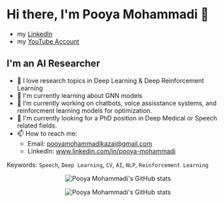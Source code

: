 # Hi there, I'm Pooya Mohammadi 👋

- my [LinkedIn](www.linkedin.com/in/pooya-mohammadi)
- my [YouTube Account](https://www.youtube.com/channel/UCEf5EXeme8mxmKxZ2UvJ5GQ/playlists)

## I'm an AI Researcher 

- 🔭 I love research topics in Deep Learning & Deep Reinforcement Learning
- 🌱 I'm currently learning about GNN models
- 🔨 I’m currently working on chatbots, voice assisstance systems, and reinforcment learning models for optimization.
- 👯 I'm currently looking for a PhD position in Deep Medical or Speech related fields.
- 📫 How to reach me: 
  - Email: pooyamohammadikazaj@gmail.com
  - LinkedIn: www.linkedin.com/in/pooya-mohammadi

Keywords: `Speech`, `Deep Learning`, `CV`, `AI`, `NLP`, `Reinforcement Learning`

<p align="center">
  <img src="https://github-readme-stats.vercel.app/api?username=pooya-mohammadi&show_icons=true&theme=monokai" alt="Pooya Mohammadi's GitHub stats" /><br />
</p>
<p align="center">
  <img src="https://github-readme-stats.vercel.app/api/top-langs/?username=pooya-mohammadi&hide=jupyter%20notebook&theme=monokai&langs_count=10&layout=compact" alt="Pooya Mohammadi's GitHub stats" /><br />
</p>


<!--
**Practical-AI/Practical-AI** is a ✨ _special_ ✨ repository because its `README.md` (this file) appears on your GitHub profile.

Here are some ideas to get you started:

- 🔭 I’m currently working on ...
- 🌱 I’m currently learning ...
- 👯 I’m looking to collaborate on ...
- 🤔 I’m looking for help with ...
- 💬 Ask me about ...
- 📫 How to reach me: ...
- 😄 Pronouns: ...
- ⚡ Fun fact: ...
-->

